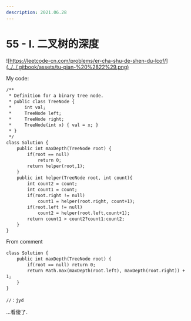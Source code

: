 ```yaml
---
description: 2021.06.28
---
```


# 55 - I. 二叉树的深度

![https://leetcode-cn.com/problems/er-cha-shu-de-shen-du-lcof/](../../.gitbook/assets/tu-pian-%20%2822%29.png)

My code:

```text
/**
 * Definition for a binary tree node.
 * public class TreeNode {
 *     int val;
 *     TreeNode left;
 *     TreeNode right;
 *     TreeNode(int x) { val = x; }
 * }
 */
class Solution {
    public int maxDepth(TreeNode root) {
        if(root == null)
            return 0;
        return helper(root,1);
    }
    public int helper(TreeNode root, int count){
        int count2 = count;
        int count1 = count;
        if(root.right != null)
            count1 = helper(root.right, count+1);
        if(root.left != null)
            count2 = helper(root.left,count+1);
        return count1 > count2?count1:count2;
    }
}
```

From comment

```text
class Solution {
    public int maxDepth(TreeNode root) {
        if(root == null) return 0;
        return Math.max(maxDepth(root.left), maxDepth(root.right)) + 1;
    }
}

//：jyd

```

...看傻了.

